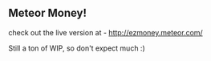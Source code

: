 ## Meteor Money!

check out the live version at - http://ezmoney.meteor.com/

Still a ton of WIP, so don't expect much :)
